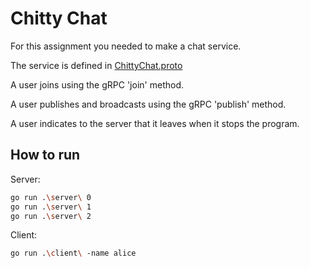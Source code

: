 # Chitty Chat

For this assignment you needed to make a chat service.

The service is defined in [ChittyChat.proto](proto/ChittyChat.proto)

A user joins using the gRPC 'join' method.

A user publishes and broadcasts using the gRPC 'publish' method.

A user indicates to the server that it leaves when it stops the program.

## How to run

Server:

```sh
go run .\server\ 0
go run .\server\ 1
go run .\server\ 2
```

Client:

```sh
go run .\client\ -name alice
```
